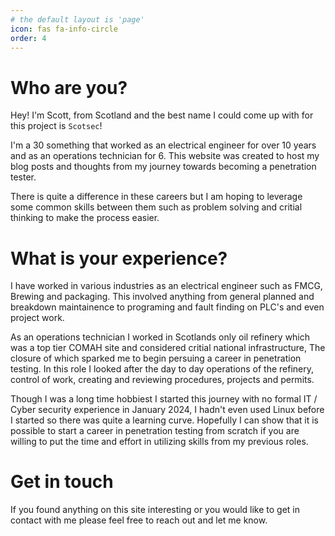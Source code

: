 ```yaml
---
# the default layout is 'page'
icon: fas fa-info-circle
order: 4
---
```


# Who are you?

Hey! I'm Scott, from Scotland and the best name I could come up with for this project is `Scotsec`! 

I'm a 30 something that worked as an electrical engineer for over 10 years and as an operations technician for 6. This website was created to host my blog posts and thoughts from my journey towards becoming a penetration tester. 

There is quite a difference in these careers but I am hoping to leverage some common skills between them such as problem solving and critial thinking to make the process easier.


# What is your experience?

I have worked in various industries as an electrical engineer such as FMCG, Brewing and packaging. This involved anything from general planned and breakdown maintainence to programing and fault finding on PLC's and even project work.

As an operations technician I worked in Scotlands only oil refinery which was a top tier COMAH site and considered critial national infrastructure, The closure of which sparked me to begin persuing a career in penetration testing. In this role I looked after the day to day operations of the refinery, control of work, creating and reviewing procedures, projects and permits.

Though I was a long time hobbiest I started this journey with no formal IT / Cyber security experience in January 2024, I hadn't even used Linux before I started so there was quite a learning curve. Hopefully I can show that it is possible to start a career in penetration testing from scratch if you are willing to put the time and effort in utilizing skills from my previous roles.


# Get in touch

If you found anything on this site interesting or you would like to get in contact with me please feel free to reach out and let me know.
